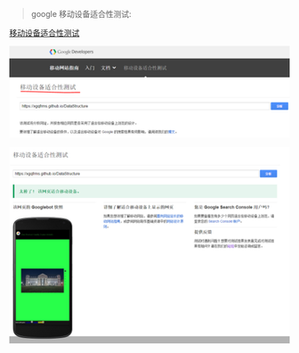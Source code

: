 > google 移动设备适合性测试:

[移动设备适合性测试](https://www.google.com/webmasters/tools/mobile-friendly/?hl=zh-CN)

![google 移动设备适合性测试](../images/google/Google%20%E7%A7%BB%E5%8A%A8%E8%AE%BE%E5%A4%87%E9%80%82%E5%90%88%E6%80%A7%E6%B5%8B%E8%AF%95.PNG)

![ok 移动设备适合性测试](/images/google/Google%20%E7%A7%BB%E5%8A%A8%E8%AE%BE%E5%A4%87%E9%80%82%E5%90%88%E6%80%A7%E6%B5%8B%E8%AF%95%20ok.png)